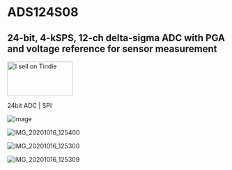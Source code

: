 # ADS124S08

## 24-bit, 4-kSPS, 12-ch delta-sigma ADC with PGA and voltage reference for sensor measurement

<a href="https://www.tindie.com/stores/shridattdudhat/?ref=offsite_badges&utm_source=sellers_ShridattDudhat&utm_medium=badges&utm_campaign=badge_medium"><img src="https://d2ss6ovg47m0r5.cloudfront.net/badges/tindie-mediums.png" alt="I sell on Tindie" width="150" height="78"></a>


24bit ADC | SPI

![image](https://user-images.githubusercontent.com/28555587/93339717-8b348f00-f849-11ea-8baa-f572e47056fe.png)

![IMG_20201016_125400](https://user-images.githubusercontent.com/28555587/96328495-5f334600-1061-11eb-8610-5243e243b22e.jpg)

![IMG_20201016_125300](https://user-images.githubusercontent.com/28555587/96328498-69554480-1061-11eb-9cb5-d51d6ce3ab7f.jpg)

![IMG_20201016_125309](https://user-images.githubusercontent.com/28555587/96328503-6e19f880-1061-11eb-9bdd-bc0b2a0a72ff.jpg)

